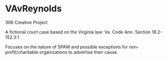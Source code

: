 # VAvReynolds
306 Creative Project

A fictional court case based on the Virginia law: Va. Code Ann. Section 18.2-152.3:1

Focuses on the nature of SPAM and possible exceptions for non-profit/charitable organizations to advertise their cause.
